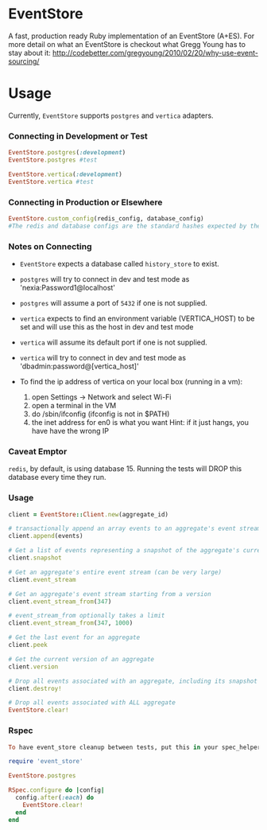 # EventStore

A fast, production ready Ruby implementation of an EventStore (A+ES).
For more detail on what an EventStore is checkout what Gregg Young has to stay about it:
http://codebetter.com/gregyoung/2010/02/20/why-use-event-sourcing/

# Usage

Currently, `EventStore` supports `postgres` and `vertica` adapters.

### Connecting in Development or Test
```ruby
EventStore.postgres(:development)
EventStore.postgres #test

EventStore.vertica(:development)
EventStore.vertica #test
```

### Connecting in Production or Elsewhere
```ruby
EventStore.custom_config(redis_config, database_config)
#The redis and database configs are the standard hashes expected by the Redis.new and Sequel.connect -- we just pass them directly in
```

### Notes on Connecting

- `EventStore` expects a database called `history_store` to exist.
- `postgres` will try to connect in dev and test mode as 'nexia:Password1@localhost'
- `postgres` will assume a port of `5432` if one is not supplied.

- `vertica` expects to find an environment variable (VERTICA_HOST) to be set and will use this as the host in dev and test mode
- `vertica` will assume its default port if one is not supplied.
- `vertica` will try to connect in dev and test mode as 'dbadmin:password@[vertica_host]'
- To find the ip address of vertica on your local box (running in a vm):
  1. open Settings -> Network and select Wi-Fi
  2. open a terminal in the VM
  3. do /sbin/ifconfig (ifconfig is not in $PATH)
  4. the inet address for en0 is what you want
  Hint: if it just hangs, you have have the wrong IP


### Caveat Emptor  
`redis`, by default, is using database 15. Running the tests will DROP this database every time they run. 

### Usage

```ruby
client = EventStore::Client.new(aggregate_id)

# transactionally append an array events to an aggregate's event stream
client.append(events)

# Get a list of events representing a snapshot of the aggregate's current state (fast)
client.snapshot

# Get an aggregate's entire event stream (can be very large)
client.event_stream

# Get an aggregate's event stream starting from a version
client.event_stream_from(347)

# event_stream_from optionally takes a limit
client.event_stream_from(347, 1000)

# Get the last event for an aggregate
client.peek

# Get the current version of an aggregate
client.version

# Drop all events associated with an aggregate, including its snapshot
client.destroy!

# Drop all events associated with ALL aggregate
EventStore.clear!
```

### Rspec
```ruby
To have event_store cleanup between tests, put this in your spec_helper.rb:

require 'event_store'

EventStore.postgres

RSpec.configure do |config|
  config.after(:each) do
    EventStore.clear!
  end
end
```
